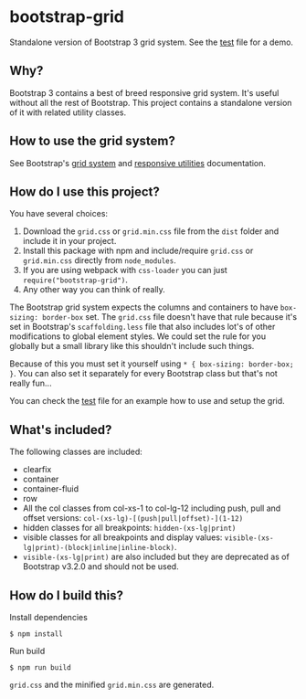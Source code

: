 # bootstrap-grid

Standalone version of Bootstrap 3 grid system. See the [test][test.html] file
for a demo.

## Why?

Bootstrap 3 contains a best of breed responsive grid system. It's useful without
all the rest of Bootstrap. This project contains a standalone version of it with
related utility classes.

## How to use the grid system?

See Bootstrap's [grid system][grid] and [responsive utilities][responsive]
documentation.

## How do I use this project?

You have several choices:

1. Download the `grid.css` or `grid.min.css` file from the `dist` folder and
   include it in your project.
2. Install this package with npm and include/require `grid.css` or
   `grid.min.css` directly from `node_modules`.
3. If you are using webpack with `css-loader` you can just
   `require("bootstrap-grid")`.
4. Any other way you can think of really.

The Bootstrap grid system expects the columns and containers to have
`box-sizing: border-box` set. The `grid.css` file doesn't have that rule because
it's set in Bootstrap's `scaffolding.less` file that also includes lot's of
other modifications to global element styles. We could set the rule for you
globally but a small library like this shouldn't include such things.

Because of this you must set it yourself using `* { box-sizing: border-box; }`.
You can also set it separately for every Bootstrap class but that's not really
fun...

You can check the [test][test.html] file for an example how to use and setup the
grid.

## What's included?

The following classes are included:

* clearfix
* container
* container-fluid
* row
* All the col classes from col-xs-1 to col-lg-12 including push, pull and offset
  versions: `col-(xs-lg)-[(push|pull|offset)-](1-12)`
* hidden classes for all breakpoints: `hidden-(xs-lg|print)`
* visible classes for all breakpoints and display values:
  `visible-(xs-lg|print)-(block|inline|inline-block)`.
* `visible-(xs-lg|print)` are also included but they are deprecated as of
  Bootstrap v3.2.0 and should not be used.

## How do I build this?

Install dependencies

    $ npm install

Run build

    $ npm run build

`grid.css` and the minified `grid.min.css` are generated.

[grid]: http://getbootstrap.com/css/#grid
[responsive]: http://getbootstrap.com/css/#responsive-utilities
[test.html]: https://rawgit.com/Hilzu/bootstrap-grid/master/test.html
[bs-4-standalone]: https://getbootstrap.com/docs/4.0/getting-started/contents/#comparison-of-css-files
